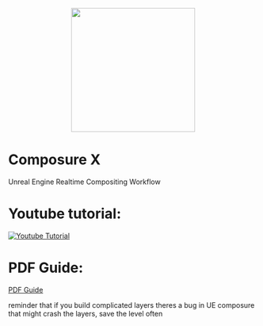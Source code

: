 <p align="center"><img src="https://github.com/dpredie/ComposureX/blob/main/Content/ComposureX/CXLogo.png" width="250"></p>

# Composure X  
Unreal Engine Realtime Compositing Workflow

# Youtube tutorial:
[![Youtube Tutorial](https://img.youtube.com/vi/0EUVEA7diaI/0.jpg)](https://www.youtube.com/watch?v=0EUVEA7diaI)


# PDF Guide: 
<a href="https://github.com/dpredie/ComposureX/blob/main/Composure%20X%20-%20Realtime%20Compositing%20Workflow.pdf" target="_blank">PDF Guide</a>



reminder that if you build complicated layers theres a bug in UE composure that might crash the layers, save the level often
